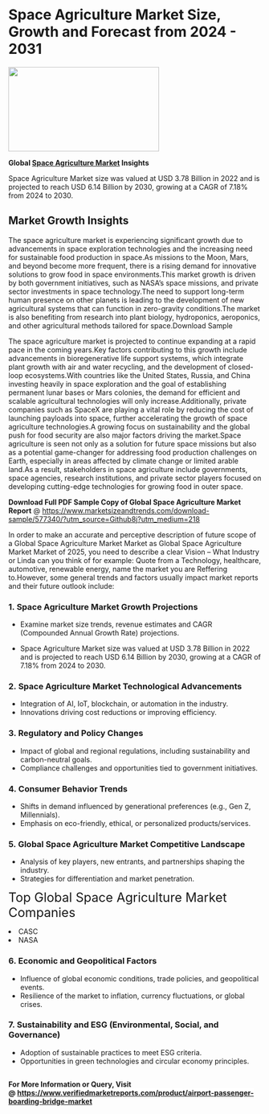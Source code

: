 <H1>Space Agriculture Market Size, Growth and Forecast from 2024 - 2031</H1><img class="aligncenter size-medium wp-image-584254" src="https://thirdeyenews.in/wp-content/uploads/2024/09/Global-Market-Research-300x168.jpeg" alt="" width="300" height="168" /><p><strong>Global&nbsp;<a href="https://www.marketsizeandtrends.com/download-sample/577340/?utm_source=Github8j?utm_medium=218">Space Agriculture Market</a> Insights</strong></p><p>Space Agriculture Market size was valued at USD 3.78 Billion in 2022 and is projected to reach USD 6.14 Billion by 2030, growing at a CAGR of 7.18% from 2024 to 2030.</p><p><h2>Market Growth Insights</h2> <p>The space agriculture market is experiencing significant growth due to advancements in space exploration technologies and the increasing need for sustainable food production in space.As missions to the Moon, Mars, and beyond become more frequent, there is a rising demand for innovative solutions to grow food in space environments.This market growth is driven by both government initiatives, such as NASA’s space missions, and private sector investments in space technology.The need to support long-term human presence on other planets is leading to the development of new agricultural systems that can function in zero-gravity conditions.The market is also benefiting from research into plant biology, hydroponics, aeroponics, and other agricultural methods tailored for space.Download Sample </p> <p>The space agriculture market is projected to continue expanding at a rapid pace in the coming years.Key factors contributing to this growth include advancements in bioregenerative life support systems, which integrate plant growth with air and water recycling, and the development of closed-loop ecosystems.With countries like the United States, Russia, and China investing heavily in space exploration and the goal of establishing permanent lunar bases or Mars colonies, the demand for efficient and scalable agricultural technologies will only increase.Additionally, private companies such as SpaceX are playing a vital role by reducing the cost of launching payloads into space, further accelerating the growth of space agriculture technologies.A growing focus on sustainability and the global push for food security are also major factors driving the market.Space agriculture is seen not only as a solution for future space missions but also as a potential game-changer for addressing food production challenges on Earth, especially in areas affected by climate change or limited arable land.As a result, stakeholders in space agriculture include governments, space agencies, research institutions, and private sector players focused on developing cutting-edge technologies for growing food in outer space.</p><p><span class=""><strong>Download Full PDF Sample Copy of Global Space Agriculture Market Report</strong> @ <a href="https://www.marketsizeandtrends.com/download-sample/577340/?utm_source=Github8j?utm_medium=218" target="_blank">https://www.marketsizeandtrends.com/download-sample/577340/?utm_source=Github8j?utm_medium=218</a></span></p><p>In order to make an accurate and perceptive description of future scope of a Global&nbsp;Space Agriculture Market Market as Global&nbsp;Space Agriculture Market Market of 2025, you need to describe a clear Vision &ndash; What Industry or Linda can you think of for example: Quote from a Technology, healthcare, automotive, renewable energy, name the market you are Reffering to.However, some general trends and factors usually impact market reports and their future outlook include:</p><h3>1.&nbsp;<strong>Space Agriculture Market Growth Projections</strong></h3><ul><li>Examine market size trends, revenue estimates and CAGR (Compounded Annual Growth Rate) projections.</li><li><p>Space Agriculture Market size was valued at USD 3.78 Billion in 2022 and is projected to reach USD 6.14 Billion by 2030, growing at a CAGR of 7.18% from 2024 to 2030.</p></li></ul><h3>2.&nbsp;<strong>Space Agriculture Market Technological Advancements</strong></h3><ul><li>Integration of AI, IoT, blockchain, or automation in the industry.</li><li>Innovations driving cost reductions or improving efficiency.</li></ul><h3>3.&nbsp;<strong>Regulatory and Policy Changes</strong></h3><ul><li>Impact of global and regional regulations, including sustainability and carbon-neutral goals.</li><li>Compliance challenges and opportunities tied to government initiatives.</li></ul><h3>4.&nbsp;<strong>Consumer Behavior Trends</strong></h3><ul><li>Shifts in demand influenced by generational preferences (e.g., Gen Z, Millennials).</li><li>Emphasis on eco-friendly, ethical, or personalized products/services.</li></ul><h3>5.&nbsp;<strong>Global Space Agriculture Market Competitive Landscape</strong></h3><ul><li>Analysis of key players, new entrants, and partnerships shaping the industry.</li><li>Strategies for differentiation and market penetration.</li></ul><p data-pm-slice="1 1 []"><span style="color: inherit; font-family: inherit; font-size: 25px;">Top Global Space Agriculture Market Companies</span></p><div class="" data-test-id=""><p><li>CASC</li><li> NASA</li></p></div><h3>6.&nbsp;<strong>Economic and Geopolitical Factors</strong></h3><ul><li>Influence of global economic conditions, trade policies, and geopolitical events.</li><li>Resilience of the market to inflation, currency fluctuations, or global crises.</li></ul><h3>7.&nbsp;<strong>Sustainability and ESG (Environmental, Social, and Governance)</strong></h3><ul><li>Adoption of sustainable practices to meet ESG criteria.</li><li>Opportunities in green technologies and circular economy principles.</li></ul><h2><strong style="font-size: 14px;">For More Information or Query, Visit @&nbsp;</strong><a style="background-color: #ffffff; font-size: 14px;" href="https://www.marketsizeandtrends.com/report/space-agriculture-market/" target="_blank">https://www.verifiedmarketreports.com/product/airport-passenger-boarding-bridge-market</a></h2>